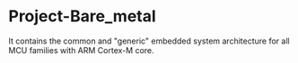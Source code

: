 # Project-Bare_metal
It contains the common and "generic" embedded system architecture for all MCU families with ARM Cortex-M core.
